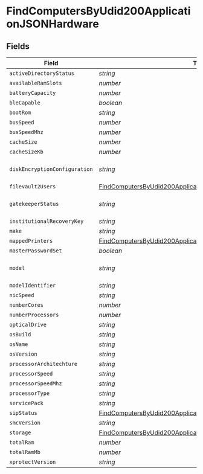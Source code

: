 # FindComputersByUdid200ApplicationJSONHardware


## Fields

| Field                                                                                                                                                     | Type                                                                                                                                                      | Required                                                                                                                                                  | Description                                                                                                                                               | Example                                                                                                                                                   |
| --------------------------------------------------------------------------------------------------------------------------------------------------------- | --------------------------------------------------------------------------------------------------------------------------------------------------------- | --------------------------------------------------------------------------------------------------------------------------------------------------------- | --------------------------------------------------------------------------------------------------------------------------------------------------------- | --------------------------------------------------------------------------------------------------------------------------------------------------------- |
| `activeDirectoryStatus`                                                                                                                                   | *string*                                                                                                                                                  | :heavy_minus_sign:                                                                                                                                        | N/A                                                                                                                                                       | AD.company.com                                                                                                                                            |
| `availableRamSlots`                                                                                                                                       | *number*                                                                                                                                                  | :heavy_minus_sign:                                                                                                                                        | N/A                                                                                                                                                       | 0                                                                                                                                                         |
| `batteryCapacity`                                                                                                                                         | *number*                                                                                                                                                  | :heavy_minus_sign:                                                                                                                                        | N/A                                                                                                                                                       | 90                                                                                                                                                        |
| `bleCapable`                                                                                                                                              | *boolean*                                                                                                                                                 | :heavy_minus_sign:                                                                                                                                        | N/A                                                                                                                                                       |                                                                                                                                                           |
| `bootRom`                                                                                                                                                 | *string*                                                                                                                                                  | :heavy_minus_sign:                                                                                                                                        | N/A                                                                                                                                                       | MBP111.0142.B00                                                                                                                                           |
| `busSpeed`                                                                                                                                                | *number*                                                                                                                                                  | :heavy_minus_sign:                                                                                                                                        | N/A                                                                                                                                                       | 0                                                                                                                                                         |
| `busSpeedMhz`                                                                                                                                             | *number*                                                                                                                                                  | :heavy_minus_sign:                                                                                                                                        | N/A                                                                                                                                                       | 0                                                                                                                                                         |
| `cacheSize`                                                                                                                                               | *number*                                                                                                                                                  | :heavy_minus_sign:                                                                                                                                        | N/A                                                                                                                                                       | 3072                                                                                                                                                      |
| `cacheSizeKb`                                                                                                                                             | *number*                                                                                                                                                  | :heavy_minus_sign:                                                                                                                                        | N/A                                                                                                                                                       | 3072                                                                                                                                                      |
| `diskEncryptionConfiguration`                                                                                                                             | *string*                                                                                                                                                  | :heavy_minus_sign:                                                                                                                                        | N/A                                                                                                                                                       | Individual and Institutional Encryption                                                                                                                   |
| `filevault2Users`                                                                                                                                         | [FindComputersByUdid200ApplicationJSONHardwareFilevault2Users](../../models/operations/findcomputersbyudid200applicationjsonhardwarefilevault2users.md)[] | :heavy_minus_sign:                                                                                                                                        | N/A                                                                                                                                                       |                                                                                                                                                           |
| `gatekeeperStatus`                                                                                                                                        | *string*                                                                                                                                                  | :heavy_minus_sign:                                                                                                                                        | N/A                                                                                                                                                       | App Store and identified developers                                                                                                                       |
| `institutionalRecoveryKey`                                                                                                                                | *string*                                                                                                                                                  | :heavy_minus_sign:                                                                                                                                        | N/A                                                                                                                                                       | Not Present                                                                                                                                               |
| `make`                                                                                                                                                    | *string*                                                                                                                                                  | :heavy_minus_sign:                                                                                                                                        | N/A                                                                                                                                                       | Apple                                                                                                                                                     |
| `mappedPrinters`                                                                                                                                          | [FindComputersByUdid200ApplicationJSONHardwareMappedPrinters](../../models/operations/findcomputersbyudid200applicationjsonhardwaremappedprinters.md)[]   | :heavy_minus_sign:                                                                                                                                        | N/A                                                                                                                                                       |                                                                                                                                                           |
| `masterPasswordSet`                                                                                                                                       | *boolean*                                                                                                                                                 | :heavy_minus_sign:                                                                                                                                        | N/A                                                                                                                                                       |                                                                                                                                                           |
| `model`                                                                                                                                                   | *string*                                                                                                                                                  | :heavy_minus_sign:                                                                                                                                        | N/A                                                                                                                                                       | 13-inch Retina MacBook Pro (Late 2013)                                                                                                                    |
| `modelIdentifier`                                                                                                                                         | *string*                                                                                                                                                  | :heavy_minus_sign:                                                                                                                                        | N/A                                                                                                                                                       | MacBookPro11,1                                                                                                                                            |
| `nicSpeed`                                                                                                                                                | *string*                                                                                                                                                  | :heavy_minus_sign:                                                                                                                                        | N/A                                                                                                                                                       | n/a                                                                                                                                                       |
| `numberCores`                                                                                                                                             | *number*                                                                                                                                                  | :heavy_minus_sign:                                                                                                                                        | N/A                                                                                                                                                       | 2                                                                                                                                                         |
| `numberProcessors`                                                                                                                                        | *number*                                                                                                                                                  | :heavy_minus_sign:                                                                                                                                        | N/A                                                                                                                                                       | 1                                                                                                                                                         |
| `opticalDrive`                                                                                                                                            | *string*                                                                                                                                                  | :heavy_minus_sign:                                                                                                                                        | N/A                                                                                                                                                       |                                                                                                                                                           |
| `osBuild`                                                                                                                                                 | *string*                                                                                                                                                  | :heavy_minus_sign:                                                                                                                                        | N/A                                                                                                                                                       | 17C88                                                                                                                                                     |
| `osName`                                                                                                                                                  | *string*                                                                                                                                                  | :heavy_minus_sign:                                                                                                                                        | N/A                                                                                                                                                       | Mac OS X                                                                                                                                                  |
| `osVersion`                                                                                                                                               | *string*                                                                                                                                                  | :heavy_minus_sign:                                                                                                                                        | N/A                                                                                                                                                       | 10.13.2                                                                                                                                                   |
| `processorArchitechture`                                                                                                                                  | *string*                                                                                                                                                  | :heavy_minus_sign:                                                                                                                                        | N/A                                                                                                                                                       | x86_64                                                                                                                                                    |
| `processorSpeed`                                                                                                                                          | *string*                                                                                                                                                  | :heavy_minus_sign:                                                                                                                                        | N/A                                                                                                                                                       | 2600                                                                                                                                                      |
| `processorSpeedMhz`                                                                                                                                       | *string*                                                                                                                                                  | :heavy_minus_sign:                                                                                                                                        | N/A                                                                                                                                                       | 2600                                                                                                                                                      |
| `processorType`                                                                                                                                           | *string*                                                                                                                                                  | :heavy_minus_sign:                                                                                                                                        | N/A                                                                                                                                                       | Intel Core i5                                                                                                                                             |
| `servicePack`                                                                                                                                             | *string*                                                                                                                                                  | :heavy_minus_sign:                                                                                                                                        | N/A                                                                                                                                                       |                                                                                                                                                           |
| `sipStatus`                                                                                                                                               | [FindComputersByUdid200ApplicationJSONHardwareSipStatus](../../models/operations/findcomputersbyudid200applicationjsonhardwaresipstatus.md)               | :heavy_minus_sign:                                                                                                                                        | N/A                                                                                                                                                       |                                                                                                                                                           |
| `smcVersion`                                                                                                                                              | *string*                                                                                                                                                  | :heavy_minus_sign:                                                                                                                                        | N/A                                                                                                                                                       | 2.16f68                                                                                                                                                   |
| `storage`                                                                                                                                                 | [FindComputersByUdid200ApplicationJSONHardwareStorage](../../models/operations/findcomputersbyudid200applicationjsonhardwarestorage.md)[]                 | :heavy_minus_sign:                                                                                                                                        | N/A                                                                                                                                                       |                                                                                                                                                           |
| `totalRam`                                                                                                                                                | *number*                                                                                                                                                  | :heavy_minus_sign:                                                                                                                                        | N/A                                                                                                                                                       | 16384                                                                                                                                                     |
| `totalRamMb`                                                                                                                                              | *number*                                                                                                                                                  | :heavy_minus_sign:                                                                                                                                        | N/A                                                                                                                                                       | 16384                                                                                                                                                     |
| `xprotectVersion`                                                                                                                                         | *string*                                                                                                                                                  | :heavy_minus_sign:                                                                                                                                        | N/A                                                                                                                                                       | 2098                                                                                                                                                      |
